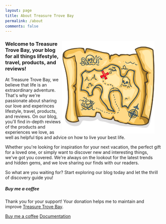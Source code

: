 ```yaml
---
layout: page
title: About Treasure Trove Bay
permalink: /about
comments: false
---
```


<div class="row justify-content-between">
<div class="col-md-8 pr-5">

<img src="/assets/images/maplogo.png" alt="Map Logo" width="300" height="300" style="float: right; margin-right: 20px;">

<h3>Welcome to Treasure Trove Bay, your blog for all things lifestyle, travel, products, and reviews!</h3> 

<p> At Treasure Trove Bay, we believe that life is an extraordinary adventure. That's why we're passionate about sharing our love and experinces lifestyle, travel, products, and reviews. On our blog, you'll find in-depth reviews of the products and experiences we love, as well as helpful tips and advice on how to live your best life.
</p>
<p>
Whether you're looking for inspiration for your next vacation, the perfect gift for a loved one, or simply want to discover new and interesting things, we've got you covered. We're always on the lookout for the latest trends and hidden gems, and we love sharing our finds with our readers.
</p>
<p>
So what are you waiting for? Start exploring our blog today and let the thrill of discovery guide you!
</p>
</div>

<div class="col-md-4">

<div class="sticky-top sticky-top-80">
<h5>Buy me a coffee</h5>

<p>Thank you for your support! Your donation helps me to maintain and improve <a target="_blank" href="https://zombiedogz.github.io/treasure_trove_bay/">Treasure Trove Bay</a>.</p>

<a target="_blank" href="https://zombiedogz.github.io/treasure_trove_bay/" class="btn btn-danger">Buy me a coffee</a> <a target="_blank" href="https://zombiedogz.github.io/treasure_trove_bay/" class="btn btn-warning">Documentation</a>

</div>
</div>
</div>
